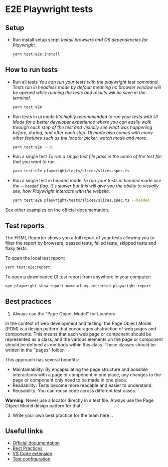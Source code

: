 # E2E Playwright tests

## Setup

- Run install setup script
  _Install browsers and OS dependencies for Playwright._
  ```bash
  yarn test:e2e:install
  ```

## How to run tests

- Run all tests
  _You can run your tests with the playwright test command. Tests run in headless mode by default meaning no browser window will be opened while running the tests and results will be seen in the terminal._

  ```bash
  yarn test:e2e
  ```

- Run tests in ui mode
  _It's highly recommended to run your tests with UI Mode for a better developer experience where you can easily walk through each step of the test and visually see what was happening before, during, and after each step. UI mode also comes with many other features such as the locator picker, watch mode and more._

  ```bash
  yarn test:e2e --ui
  ```

- Run a single test
  _To run a single test file pass in the name of the test file that you want to run._

  ```bash
  yarn test:e2e playwright/tests/slices/slices.spec.ts
  ```

- Run a single test in headed mode
  _To run your tests in headed mode use the `--headed` flag. It's slower but this will give you the ability to visually see, how Playwright interacts with the website._
  ```bash
  yarn test:e2e playwright/tests/slices/slices.spec.ts --headed
  ```

See other examples on the [official documentation](https://playwright.dev/docs/running-tests).

## Test reports

The HTML Reporter shows you a full report of your tests allowing you to filter the report by browsers,
passed tests, failed tests, skipped tests and flaky tests.

To open the local test report:

```bash
yarn test:e2e:report
```

To open a downloaded CI test report from anywhere in your computer:

```bash
npx playwright show-report name-of-my-extracted-playwright-report
```

## Best practices

1. Always use the "Page Object Model" for Locators

In the context of web development and testing, the Page Object Model (POM) is a design pattern that encourages abstraction of web pages and components. This means that each web page or component should be represented as a class, and the various elements on the page or component should be defined as methods within this class.
These classes should be written in the "pages" folder.

This approach has several benefits:

- Maintainability: By encapsulating the page structure and possible interactions with a page or component in one place, any changes to the page or component only need to be made in one place.
- Readability: Tests become more readable and easier to understand.
- Reusability: You can reuse code across different test cases.

**Warning**: Never use a locator directly in a test file. Always use the Page Object Model design pattern for that.
 
2. Write your own best practice for the team here...

## Useful links

- [Official documentation](https://playwright.dev)
- [Best Practices](https://playwright.dev/docs/best-practices)
- [VS Code extension](https://playwright.dev/docs/getting-started-vscode)
- [Test configuration](https://playwright.dev/docs/api/class-testconfig)
